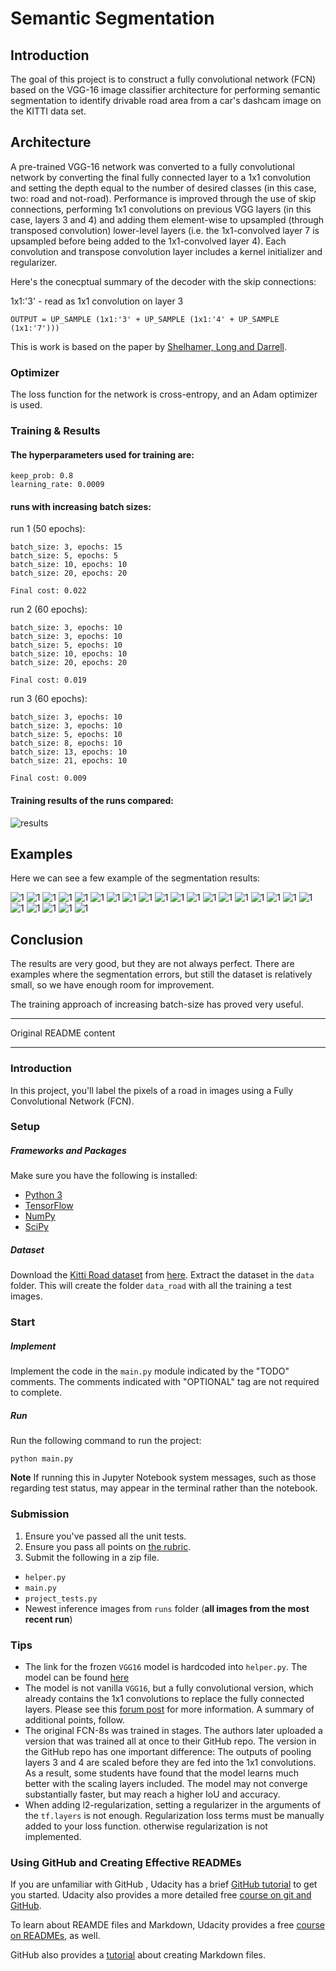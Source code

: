 # Semantic Segmentation
## Introduction
The goal of this project is to construct a fully convolutional network (FCN) based on the VGG-16 image classifier architecture for performing semantic segmentation to identify drivable road area from a car's dashcam image on the KITTI data set.

## Architecture
A pre-trained VGG-16 network was converted to a fully convolutional network by converting the final fully connected layer to a 1x1 convolution and setting the depth equal to the number of desired classes (in this case, two: road and not-road). Performance is improved through the use of skip connections, performing 1x1 convolutions on previous VGG layers (in this case, layers 3 and 4) and adding them element-wise to upsampled (through transposed convolution) lower-level layers (i.e. the 1x1-convolved layer 7 is upsampled before being added to the 1x1-convolved layer 4). Each convolution and transpose convolution layer includes a kernel initializer and regularizer.

Here's the conecptual summary of the decoder with the skip connections:

1x1:'3' - read as 1x1 convolution on layer 3


    OUTPUT = UP_SAMPLE (1x1:'3' + UP_SAMPLE (1x1:'4' + UP_SAMPLE (1x1:'7')))

This is work is based on the paper by [Shelhamer, Long
and Darrell](https://arxiv.org/pdf/1605.06211.pdf).

### Optimizer
The loss function for the network is cross-entropy, and an Adam optimizer is used.

### Training & Results
#### The hyperparameters used for training are:

    keep_prob: 0.8
    learning_rate: 0.0009

#### runs with increasing batch sizes:

run 1 (50 epochs):
    
    batch_size: 3, epochs: 15
    batch_size: 5, epochs: 5
    batch_size: 10, epochs: 10
    batch_size: 20, epochs: 20

    Final cost: 0.022

run 2 (60 epochs):

    batch_size: 3, epochs: 10
    batch_size: 3, epochs: 10
    batch_size: 5, epochs: 10
    batch_size: 10, epochs: 10
    batch_size: 20, epochs: 20

    Final cost: 0.019

run 3 (60 epochs):

    batch_size: 3, epochs: 10
    batch_size: 3, epochs: 10
    batch_size: 5, epochs: 10
    batch_size: 8, epochs: 10
    batch_size: 13, epochs: 10
    batch_size: 21, epochs: 10

    Final cost: 0.009

#### Training results of the runs compared:

![results](/images/run-results.png)

## Examples
Here we can see a few example of the segmentation results:

![1](/runs/1520372357.4342237/umm_000002.png)
![1](/runs/1520372357.4342237/um_000003.png)
![1](/runs/1520372357.4342237/um_000005.png)
![1](/runs/1520372357.4342237/um_000007.png)
![1](/runs/1520372357.4342237/um_000013.png)
![1](/runs/1520372357.4342237/um_000015.png)
![1](/runs/1520372357.4342237/um_000032.png)
![1](/runs/1520372357.4342237/um_000040.png)
![1](/runs/1520372357.4342237/um_000062.png)
![1](/runs/1520372357.4342237/umm_000008.png)
![1](/runs/1520372357.4342237/umm_000014.png)
![1](/runs/1520372357.4342237/umm_000024.png)
![1](/runs/1520372357.4342237/umm_000028.png)
![1](/runs/1520372357.4342237/umm_000032.png)
![1](/runs/1520372357.4342237/umm_000035.png)
![1](/runs/1520372357.4342237/uu_000002.png)
![1](/runs/1520372357.4342237/uu_000004.png)
![1](/runs/1520372357.4342237/uu_000013.png)
![1](/runs/1520372357.4342237/uu_000017.png)
![1](/runs/1520372357.4342237/uu_000023.png)
![1](/runs/1520372357.4342237/uu_000027.png)
![1](/runs/1520372357.4342237/uu_000049.png)
![1](/runs/1520372357.4342237/uu_000067.png)
![1](/runs/1520372357.4342237/uu_000095.png)

## Conclusion
The results are very good, but they are not always perfect. There are examples where the segmentation errors, but still the dataset is relatively small, so we have enough room for improvement. 

The training approach of increasing batch-size has 
proved very useful.

---
Original README content

---

### Introduction
In this project, you'll label the pixels of a road in images using a Fully Convolutional Network (FCN).

### Setup
##### Frameworks and Packages
Make sure you have the following is installed:
 - [Python 3](https://www.python.org/)
 - [TensorFlow](https://www.tensorflow.org/)
 - [NumPy](http://www.numpy.org/)
 - [SciPy](https://www.scipy.org/)
##### Dataset
Download the [Kitti Road dataset](http://www.cvlibs.net/datasets/kitti/eval_road.php) from [here](http://www.cvlibs.net/download.php?file=data_road.zip).  Extract the dataset in the `data` folder.  This will create the folder `data_road` with all the training a test images.

### Start
##### Implement
Implement the code in the `main.py` module indicated by the "TODO" comments.
The comments indicated with "OPTIONAL" tag are not required to complete.
##### Run
Run the following command to run the project:
```
python main.py
```
**Note** If running this in Jupyter Notebook system messages, such as those regarding test status, may appear in the terminal rather than the notebook.

### Submission
1. Ensure you've passed all the unit tests.
2. Ensure you pass all points on [the rubric](https://review.udacity.com/#!/rubrics/989/view).
3. Submit the following in a zip file.
 - `helper.py`
 - `main.py`
 - `project_tests.py`
 - Newest inference images from `runs` folder  (**all images from the most recent run**)
 
 ### Tips
- The link for the frozen `VGG16` model is hardcoded into `helper.py`.  The model can be found [here](https://s3-us-west-1.amazonaws.com/udacity-selfdrivingcar/vgg.zip)
- The model is not vanilla `VGG16`, but a fully convolutional version, which already contains the 1x1 convolutions to replace the fully connected layers. Please see this [forum post](https://discussions.udacity.com/t/here-is-some-advice-and-clarifications-about-the-semantic-segmentation-project/403100/8?u=subodh.malgonde) for more information.  A summary of additional points, follow. 
- The original FCN-8s was trained in stages. The authors later uploaded a version that was trained all at once to their GitHub repo.  The version in the GitHub repo has one important difference: The outputs of pooling layers 3 and 4 are scaled before they are fed into the 1x1 convolutions.  As a result, some students have found that the model learns much better with the scaling layers included. The model may not converge substantially faster, but may reach a higher IoU and accuracy. 
- When adding l2-regularization, setting a regularizer in the arguments of the `tf.layers` is not enough. Regularization loss terms must be manually added to your loss function. otherwise regularization is not implemented.
 
### Using GitHub and Creating Effective READMEs
If you are unfamiliar with GitHub , Udacity has a brief [GitHub tutorial](http://blog.udacity.com/2015/06/a-beginners-git-github-tutorial.html) to get you started. Udacity also provides a more detailed free [course on git and GitHub](https://www.udacity.com/course/how-to-use-git-and-github--ud775).

To learn about REAMDE files and Markdown, Udacity provides a free [course on READMEs](https://www.udacity.com/courses/ud777), as well. 

GitHub also provides a [tutorial](https://guides.github.com/features/mastering-markdown/) about creating Markdown files.

